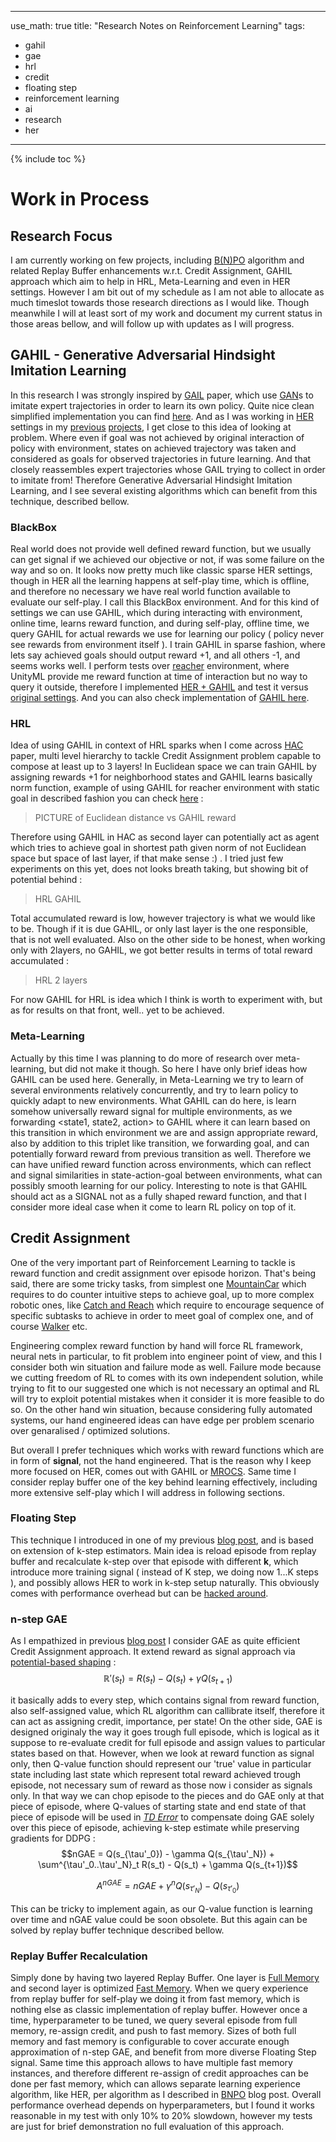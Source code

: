 ---
use_math: true
title: "Research Notes on Reinforcement Learning"
tags:
  - gahil
  - gae
  - hrl
  - credit
  - floating step
  - reinforcement learning
  - ai
  - research
  - her
 ---

{% include toc %}

# Work in Process

## Research Focus
I am currently working on few projects, including [B(N)PO]() algorithm and related Replay Buffer enhancements w.r.t. Credit Assignment, GAHIL approach which aim to help in HRL, Meta-Learning and even in HER settings. However I am bit out of my schedule as I am not able to allocate as much timeslot towards those research directions as I would like. Though meanwhile I will at least sort of my work and document my current status in those areas bellow, and will follow up with updates as I will progress.

## GAHIL - Generative Adversarial Hindsight Imitation Learning
In this research I was strongly inspired by [GAIL](TODOLINK) paper, which use [GAN](TODOLINK)s to imitate expert trajectories in order to learn its own policy. Quite nice clean simplified implementation you can find [here](RLADVANTURES2). And as I was working in [HER](HERLINK) settings in my [previous](rewheeler) [projects](BNPO), I get close to this idea of looking at problem. Where even if goal was not achieved by original interaction of policy with environment, states on achieved trajectory was taken and considered as goals for observed trajectories in future learning. And that closely reassembles expert trajectories whose GAIL trying to collect in order to imitate from! Therefore Generative Adversarial Hindsight Imitation Learning, and I see several existing algorithms which can benefit from this technique, described bellow.

### BlackBox
Real world does not provide well defined reward function, but we usually can get signal if we achieved our objective or not, if was some failure on the way and so on. It looks now pretty much like classic sparse HER settings, though in HER all the learning happens at self-play time, which is offline, and therefore no necessary we have real world function available to evaluate our self-play. I call this BlackBox environment. And for this kind of settings we can use GAHIL, which during interacting with environment, online time, learns reward function, and during self-play, offline time, we query GAHIL for actual rewards we use for learning our policy ( policy never see rewards from environment itself ). I train GAHIL in sparse fashion, where lets say achieved goals should output reward +1, and all others -1, and seems works well. I perform tests over [reacher](XX) environment, where UnityML provide me reward function at time of interaction but no way to query it outside, therefore I implemented [HER + GAHIL](XXX) and test it versus [original settings](XXX). And you can also check implementation of [GAHIL here](LINK).

### HRL
Idea of using GAHIL in context of HRL sparks when I come across [HAC](XX) paper, multi level hierarchy to tackle Credit Assignment problem capable to compose at least up to 3 layers! In Euclidean space we can train GAHIL by assigning rewards +1 for neighborhood states and GAHIL learns basically norm function, example of using GAHIL for reacher environment with static goal in described fashion you can check [here]() : 
> PICTURE of Euclidean distance vs GAHIL reward

Therefore using GAHIL in HAC as second layer can potentially act as agent which tries to achieve goal in shortest path given norm of not Euclidean space but space of last layer, if that make sense :) . I tried just few experiments on this yet, does not looks breath taking, but showing bit of potential behind : 
> HRL GAHIL

Total accumulated reward is low, however trajectory is what we would like to be. Though if it is due GAHIL, or only last layer is the one responsible, that is not well evaluated. Also on the other side to be honest, when working only with 2layers, no GAHIL, we got better results in terms of total reward accumulated :
> HRL 2 layers

For now GAHIL for HRL is idea which I think is worth to experiment with, but as for results on that front, well.. yet to be achieved.

### Meta-Learning
Actually by this time I was planning to do more of research over meta-learning, but did not make it though. So here I have only brief ideas how GAHIL can be used here. Generally, in Meta-Learning we try to learn of several environments relatively  concurrently, and try to learn policy to quickly adapt to new environments. What GAHIL can do here, is learn somehow universally reward signal for multiple environments, as we forwarding <state1, state2, action> to GAHIL where it can learn based on this transition in which environment we are and assign appropriate reward, also by addition to this triplet like transition, we forwarding goal, and can potentially forward reward from previous transition as well. Therefore we can have unified reward function across environments, which can reflect and signal similarities in state-action-goal between environments, what can possibly smooth learning for our policy. Interesting to note is that GAHIL should act as a SIGNAL not as a fully shaped reward function, and that I consider more ideal case when it come to learn RL policy on top of it.

## Credit Assignment
One of the very important part of Reinforcement Learning to tackle is reward function and credit assignment over episode horizon. That's being said, there are some tricky tasks, from simplest one [MountainCar](OPENAIGYM) which requires to do counter intuitive steps to achieve goal, up to more complex robotic ones, like [Catch and Reach](OPANAIGYM) which require to encourage sequence of specific subtasks to achieve in order to meet goal of complex one, and of course [Walker](OPENAIGYM) etc.

Engineering complex reward function by hand will force RL framework, neural nets in particular, to fit problem into engineer point of view, and this I consider both win situation and failure mode as well. Failure mode because we cutting freedom of RL to comes with its own independent solution, while trying to fit to our suggested one which is not necessary an optimal and RL will try to exploit potential mistakes when it consider it is more feasible to do so. On the other hand win situation, because considering fully automated systems, our hand engineered ideas can have edge per problem scenario over genaralised / optimized solutions.

But overall I prefer techniques which works with reward functions which are in form of **signal**, not the hand engineered. That is the reason why I keep more focused on HER, comes out with GAHIL or [MROCS](my-github). Same time I consider replay buffer one of the key behind learning effectively, including more extensive self-play which I will address in following sections.

### Floating Step
This technique I introduced in one of my previous [blog post](https://rezer0dai.github.io/rewheeler/#floating-n-step), and is based on extension of k-step estimators. Main idea is reload episode from replay buffer and recalculate k-step over that episode with different **k**, which introduce more training signal ( instead of K step, we doing now 1...K steps ), and possibly allows HER to work in k-step setup naturally. This obviously comes with performance overhead but can be [hacked around](SELF-LINK). 

### n-step GAE
As I empathized in previous [blog post](https://rezer0dai.github.io/rewheeler/#n-step-gae) I consider GAE as quite efficient Credit Assignment approach. It extend reward as signal approach via [potential-based shaping](https://classroom.udacity.com/courses/ud600/lessons/4388428967/concepts/45342599270923) :
$$\mathbb{R'}(s_t) = R(s_t) - Q(s_t) + \gamma Q(s_{t+1})$$

it basically adds to every step, which contains signal from reward function, also self-assigned value, which RL algorithm can callibrate itself, therefore it can act as assigning credit, importance, per state!
On the other side, GAE is designed originaly the way it goes trough full episode, which is logical as it suppose to re-evaluate credit for full episode and assign values to particular states based on that. However, when we look at reward function as signal only, then Q-value function should represent our 'true' value in particular state including last state which represent total reward achieved trough episode, not necessary sum of reward as those now i consider as signals only. In that way we can chop episode to the pieces and do GAE only at that piece of episode, where Q-values of starting state and end state of that piece of episode will be used in [*TD Error*](http://boris-belousov.net/2017/08/10/td-advantage-bellman/) to compensate doing GAE solely over this piece of episode, achieving k-step estimate while preserving gradients for DDPG : 
$$nGAE = Q(s_{\tau'_0}) - \gamma Q(s_{\tau'_N}) + \sum^{\tau'_0..\tau'_N}_t R(s_t) - Q(s_t) + \gamma Q(s_{t+1})$$

$$A^{nGAE} = nGAE + \gamma^nQ(s_{\tau'_N}) - Q(s_{\tau'_0})$$

This can be tricky to implement again, as our Q-value function is learning over time and nGAE value could be soon obsolete. But this again can be solved by replay buffer technique described bellow.

### Replay Buffer Recalculation
Simply done by having two layered Replay Buffer. One layer is [Full Memory](GITHUBLINK) and second layer is optimized [Fast Memory](GITHUBLINK). When we query experience from replay buffer for self-play we doing it from fast memory, which is nothing else as classic implementation of replay buffer. However once a time, hyperparameter to be tuned, we query several episode from full memory, re-assign credit, and push to fast memory. Sizes of both full memory and fast memory is configurable to cover accurate enough approximation of n-step GAE, and benefit from more diverse Floating Step signal. Same time this approach allows to have multiple fast memory instances, and therefore different re-assign of credit approaches can be done per fast memory, which can allows separate learning experience algorithm, like HER, per algorithm as I described in [BNPO](link) blog post. Overall performance overhead depends on hyperparameters, but I found it works reasonable in my test with only 10% to 20% slowdown, however my tests are just for brief demonstration no full evaluation of this approach.
